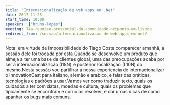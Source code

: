 ```yaml
---
title: "Internacionalização de web apps em .Net"
date: 2017-11-25
start_time: 10:00
speakers: ["bruno-lopes"]
meeting: 74a-reuniao-presencial-da-comunidade-netponto-em-lisboa
redirect_from: /sessao/internacionalizacao-de-web-apps-em-net/
---
```


Nota: em virtude de impossibilidade do Tiago Costa comparecer amanhã, a sessão dele foi trocada por esta.Quando se desenvolve um produto que almeja a ter uma base de clientes global, uma das preocupações acaba por ser a internacionalização (I18N) e posterior localização (L10N) do mesmo.Nesta sessão vou partilhar a nossa experiencia de internacionalizar o InnovationCast para italiano, alemão e arabico, e falar das práticas, tecnologias e padrões a usar.Vamos ver como traduzir texto, quais os cuidados a ter com datas, moedas e cultura, quais os problemas que tipicamente se encontram e como os resolver, e dar umas dicas de como apanhar os bugs mais comuns.
